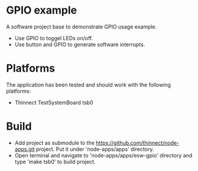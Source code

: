# GPIO example
A software project base to demonstrate GPIO usage example.
 * Use GPIO to toggel LEDs on/off. 
 * Use button and GPIO to generate software interrupts.

# Platforms
The application has been tested and should work with the following platforms:
 * Thinnect TestSystemBoard tsb0

# Build
 * Add project as submodule to the https://github.com/thinnect/node-apps.git project. Put it under 'node-apps/apps' directory. 
 * Open terminal and navigate to 'node-apps/apps/esw-gpio' directory and type 'make tsb0' to build project.
